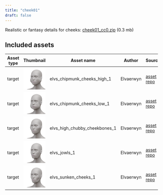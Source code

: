 ```yaml
---
title: "cheek01"
draft: false
---
```


Realistic or fantasy details for cheeks: [cheek01_cc0.zip](http://files.makehumancommunity.org/asset_packs/cheek01/cheek01_cc0.zip) (0.3 mb)


## Included assets

| Asset type | Thumbnail | Asset name | Author | Source | License |
| ---------- | --------- | ---------- | ------ | ------ | ------- |
| target | ![elvs_chipmunk_cheeks_high_1.png](elvs_chipmunk_cheeks_high_1.png) | elvs_chipmunk_cheeks_high_1 | Elvaerwyn | [asset repo](http://www.makehumancommunity.org/node/2243) | CC0 |
| target | ![elvs_chipmunk_cheeks_low_1.png](elvs_chipmunk_cheeks_low_1.png) | elvs_chipmunk_cheeks_low_1 | Elvaerwyn | [asset repo](http://www.makehumancommunity.org/node/2244) | CC0 |
| target | ![elvs_high_chubby_cheekbones_1.png](elvs_high_chubby_cheekbones_1.png) | elvs_high_chubby_cheekbones_1 | Elvaerwyn | [asset repo](http://www.makehumancommunity.org/node/2253) | CC0 |
| target | ![elvs_jowls_1.png](elvs_jowls_1.png) | elvs_jowls_1 | Elvaerwyn | [asset repo](http://www.makehumancommunity.org/node/2254) | CC0 |
| target | ![elvs_sunken_cheeks_1.png](elvs_sunken_cheeks_1.png) | elvs_sunken_cheeks_1 | Elvaerwyn | [asset repo](http://www.makehumancommunity.org/node/2259) | CC0 |
